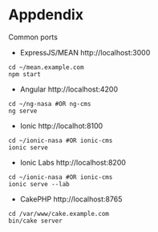 # Appdendix

Common ports

* ExpressJS/MEAN http://localhost:3000
```
cd ~/mean.example.com
npm start
```
* Angular http://localhost:4200
```
cd ~/ng-nasa #OR ng-cms
ng serve
```
* Ionic http://localhot:8100
```
cd ~/ionic-nasa #OR ionic-cms
ionic serve
```
* Ionic Labs http://localhost:8200
```
cd ~/ionic-nasa #OR ionic-cms
ionic serve --lab
```
* CakePHP http://localhost:8765
```
cd /var/www/cake.example.com
bin/cake server
```

